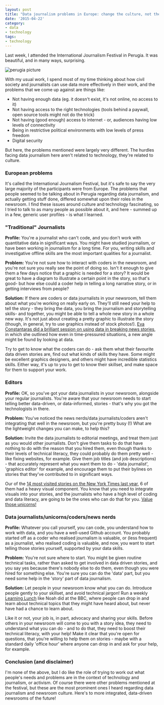```yaml
---
layout: post
title: "Data journalism problems in Europe: change the culture, not the technology"
date: '2015-04-22'
category:
- data
- technology
tags:
- technology
---
```


Last week, I attended the International Journalism Festival in Perugia. It was beautiful, and in many ways, surprising. 

<img src="{{ site.url }}/assets/blog/2015/perugia.jpg" alt="perugia picture" style="margin-right:10px;" align="left">
<br>

With my usual work, I spend most of my time thinking about how civil society and journalists can use data more effectively in their work, and the problems that we come up against are things like: 

* Not having enough data (eg. it doesn't exist, it's not online, no access to it)
* Not having access to the right technologies (tools behind a paywall, open source tools might not do the trick)
* Not having (good enough) access to internet - or, audiences having low levels of connectivity
* Being in restrictive political environments with low levels of press freedom
* Digital security

But here, the problems mentioned were largely very different. The hurdles facing data journalism here aren't related to technology, they're related to culture.

<!--more-->

### European problems

It's called the International Journalism Festival, but it's safe to say the very large majority of the participants were from Europe. The problems that people seemed to be talking about in Perugia regarding data journalism, and actually getting stuff done, differed somewhat upon their roles in the newsroom. I find these issues around culture and technology fascinating, so I tried to talk to as many people as possible about it, and here - summed up in a few, generic user profiles - is what I learned.

### "Traditional" Journalists

**Profile:** You're a journalist who can't code, and you don't work with quantitative data in significant ways. You might have studied journalism, or have been working in journalism for a long time. For you, writing skills and investigative offline skills are the most important qualities for a journalist.

**Problem:** You're not sure how to interact with coders in the newsroom, and you're not sure you really see the point of doing so. Isn't it enough to give them a few days notice that a graphic is needed for a story? It would be great to have a diagram to illustrate a certain point in the story, so that's good- but how else could a coder help in telling a long narrative story, or in getting interviews from people? 

**Solution:** If there are coders or data journalists in your newsroom, tell them about what you're working on really early on. They'll still need your help to tell the story - they bring the data, you bring the journalism and storytelling skills- and together, you might be able to tell a whole new story in a whole new way. It's not just about creating a pretty graphic to illustrate the story (though, in general, try to use graphics instead of stock photos!). [Eva Constantaras did a brilliant session on using data in breaking news stories](http://www.journalismfestival.com/programme/2015/transforming-global-breaking-wews-with-data), in which she outlined how even in time-pressured situations, a new angle might be found by looking at data. 

Try to get to know what the coders can do - ask them what their favourite data driven stories are, find out what kinds of skills they have. Some might be excellent graphics designers, and others might have incredible statistics skills. Either way, it's up to you to get to know their skillset, and make space for them to support your work.

### Editors

**Profile:** OK, so you've got your data journalists in your newsroom, alongside your regular journalists. You're aware that your newsroom needs to start telling better data-driven, or data-informed, stories - that's why you got the technologists in there.

**Problem:** You've noticed the news nerds/data journalists/coders aren't integrating that well in the newsroom, but you're pretty busy (!) What are the lightweight changes you can make, to help this?

**Solution:** Invite the data journalists to editorial meetings, and treat them just as you would other journalists. Don't give them tasks to do that have nothing to do with the reason that you hired them, even though thanks to their levels of technical literacy, they could probably do them pretty well - like fixing websites, for example. Give them job titles (and job descriptions) - that accurately represent what you want them to do - 'data journalist', 'graphics editor' for example, and encourage them to put their bylines on stories that they've contributed to in significant ways. 

Our of the [14 most visited stories on the New York Times last year](http://www.nytco.com/the-new-york-timess-most-visited-content-of-2014-2/), 6 of them had a heavy visual component. You know that you need to integrate visuals into your stories, and the journalists who have a high level of coding and data literacy, are going to be the ones who can do that for you. [Value those unicorns!](https://www.youtube.com/watch?v=864pOLNWsZo)

### Data journalists/unicorns/coders/news nerds

**Profile:** Whatever you call yourself, you can code, you understand how to work with data, and you have a well-used Github account. You probably started off as a coder who realised journalism is valuable, or (less frequent) as a journalist, who realised coding is valuable, and now, you want to start telling those stories yourself, supported by your data skills.

**Problem:** You're not sure where to start. You might be given routine technical tasks, rather than asked to get involved in data driven stories, and you say yes because there's nobody else to do them, even though you were hired for something else. You're sure you can do the 'data' part, but you need some help in the 'story' part of data journalism.

**Solution:** Let people in your newsroom know what you can do. Introduce people gently to your skillset, and avoid technical jargon! Run a weekly [Learning Lunch](http://schoolofdata.org/learning-lunches/) like Noah did at the BBC, where people can drop in and learn about technical topics that they might have heard about, but never have had a chance to learn about. 

Like it or not, your job is, in part, advocacy and sharing your skills. Before others in your newsroom will come to you with a story idea, they need to understand what you can do - and to do that, they need to boost their technical literacy, with your help! Make it clear that you're open for questions, that you're willing to help them on stories - maybe with a standard daily 'office hour' where anyone can drop in and ask for your help, for example.

### Conclusion (and disclaimer)

I'm none of the above, but I do like the role of trying to work out what people's needs and problems are in the context of technology and journalism, or activism. Of course there were other problems mentioned at the festival, but these are the most prominent ones I heard regarding data journalism and newsroom culture. Here's to more integrated, data-driven newsrooms of the future!








